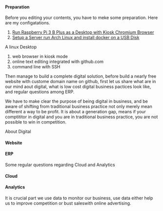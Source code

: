 #### Preparation

Before you editing your contents, you have to meke some preparation. Here are my configatations.

1. [Run Raspberry Pi 3 B Plus as a Desktop with Kiosk Chromium Browser](/man/prep/raspi3/)
2. [Setup a Server run Arch Linux and install docker on a USB Disk](/man/prep/server/)

A linux Desktop
1. web browser in kiosk mode
2. online text editing integrated with github.com
3. command line with SSH

Then manage to build a complete digital solution, before build a nearly free website with custome domain name on github, first let us share what are in our mind aout digital, what is low cost digital business pactices look like, and regular questions among ERP.

We have to make clear the purpose of being digital in business, and be aware of shifting from traditional business practice not only merely mean different a way to be profit. It is about a generation gap, means if your comptititor in digital and you are in traditional business practice, you  are not possible to win in competition.

About Digital

#### Website

#### ERP

Some regular questions regarding Cloud and Analytics

#### Cloud

#### Analytics

It is crucial part we use data to monitor our business, use data either help us to improve competition or bust saleswith online advertising.
